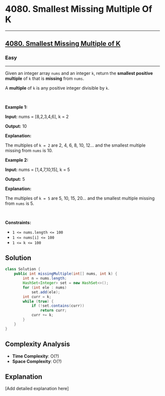 # 4080. Smallest Missing Multiple Of K


---

<h2><a href="https://leetcode.com/problems/smallest-missing-multiple-of-k">4080. Smallest Missing Multiple of K</a></h2><h3>Easy</h3><hr><p>Given an integer array <code>nums</code> and an integer <code>k</code>, return the <strong>smallest positive multiple</strong> of <code>k</code> that is <strong>missing</strong> from <code>nums</code>.</p>

<p>A <strong>multiple</strong> of <code>k</code> is any positive integer divisible by <code>k</code>.</p>

<p>&nbsp;</p>
<p><strong class="example">Example 1:</strong></p>

<div class="example-block">
<p><strong>Input:</strong> <span class="example-io">nums = [8,2,3,4,6], k = 2</span></p>

<p><strong>Output:</strong> <span class="example-io">10</span></p>

<p><strong>Explanation:</strong></p>

<p>The multiples of <code>k = 2</code> are 2, 4, 6, 8, 10, 12... and the smallest multiple missing from <code>nums</code> is 10.</p>
</div>

<p><strong class="example">Example 2:</strong></p>

<div class="example-block">
<p><strong>Input:</strong> <span class="example-io">nums = [1,4,7,10,15], k = 5</span></p>

<p><strong>Output:</strong> <span class="example-io">5</span></p>

<p><strong>Explanation:</strong></p>

<p>The multiples of <code>k = 5</code> are 5, 10, 15, 20... and the smallest multiple missing from <code>nums</code> is 5.</p>
</div>

<p>&nbsp;</p>
<p><strong>Constraints:</strong></p>

<ul>
	<li><code>1 &lt;= nums.length &lt;= 100</code></li>
	<li><code>1 &lt;= nums[i] &lt;= 100</code></li>
	<li><code>1 &lt;= k &lt;= 100</code></li>
</ul>


## Solution

```java
class Solution {
    public int missingMultiple(int[] nums, int k) {
        int n = nums.length;
        HashSet<Integer> set = new HashSet<>();
        for (int ele : nums)
            set.add(ele);
        int curr = k; 
        while (true) {
            if (!set.contains(curr))
                return curr;
            curr += k;
        }
    }
}
```

## Complexity Analysis

- **Time Complexity**: O(?)
- **Space Complexity**: O(?)

## Explanation

[Add detailed explanation here]

